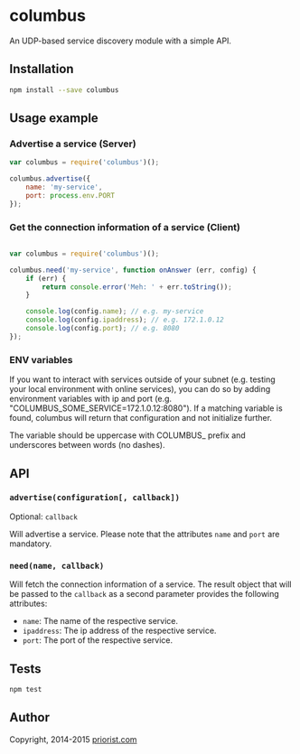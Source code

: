 # columbus

An UDP-based service discovery module with a simple API.

## Installation

```sh
npm install --save columbus
```

## Usage example

### Advertise a service (Server)

```js
var columbus = require('columbus')();

columbus.advertise({
    name: 'my-service',
    port: process.env.PORT
});

```

### Get the connection information of a service (Client)

```js

var columbus = require('columbus')();

columbus.need('my-service', function onAnswer (err, config) {
    if (err) {
        return console.error('Meh: ' + err.toString());
    }

    console.log(config.name); // e.g. my-service
    console.log(config.ipaddress); // e.g. 172.1.0.12
    console.log(config.port); // e.g. 8080
});

```

### ENV variables

If you want to interact with services outside of your subnet (e.g. testing your local environment with online services), 
you can do so by adding environment variables with ip and port (e.g. "COLUMBUS_SOME_SERVICE=172.1.0.12:8080"). If a matching variable is found, columbus will return that configuration and not initialize further.

The variable should be uppercase with COLUMBUS_ prefix and underscores between words (no dashes). 


## API

### `advertise(configuration[, callback])`

Optional: `callback`

Will advertise a service. Please note that the attributes `name` and `port` are mandatory.

### `need(name, callback)`

Will fetch the connection information of a service. The result object that will be passed to the `callback` as a second parameter
provides the following attributes:

  * `name`: The name of the respective service.
  * `ipaddress`: The ip address of the respective service.
  * `port`: The port of the respective service.


## Tests

```sh
npm test
```

## Author

Copyright, 2014-2015 [priorist.com](http://priorist.com)
